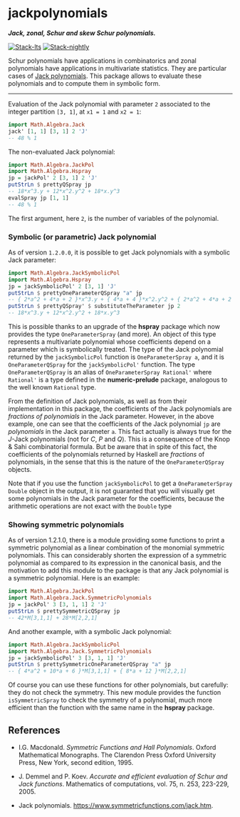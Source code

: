 # jackpolynomials

***Jack, zonal, Schur and skew Schur polynomials.***

<!-- badges: start -->
[![Stack-lts](https://github.com/stla/jackpolynomials/actions/workflows/Stack-lts.yml/badge.svg)](https://github.com/stla/jackpolynomials/actions/workflows/Stack-lts.yml)
[![Stack-nightly](https://github.com/stla/jackpolynomials/actions/workflows/Stack-nightly.yml/badge.svg)](https://github.com/stla/jackpolynomials/actions/workflows/Stack-nightly.yml)
<!-- badges: end -->

Schur polynomials have applications in combinatorics and zonal polynomials have
applications in multivariate statistics. They are particular cases of
[Jack polynomials](https://en.wikipedia.org/wiki/Jack_function). This package
allows to evaluate these polynomials and to compute them in symbolic form.

___

Evaluation of the Jack polynomial with parameter `2` associated to the integer 
partition `[3, 1]`, at `x1 = 1` and `x2 = 1`:

```haskell
import Math.Algebra.Jack
jack' [1, 1] [3, 1] 2 'J'
-- 48 % 1
```

The non-evaluated Jack polynomial:

```haskell
import Math.Algebra.JackPol
import Math.Algebra.Hspray
jp = jackPol' 2 [3, 1] 2 'J'
putStrLn $ prettyQSpray jp
-- 18*x^3.y + 12*x^2.y^2 + 18*x.y^3
evalSpray jp [1, 1]
-- 48 % 1
```

The first argument, here `2`, is the number of variables of the polynomial.


### Symbolic (or parametric) Jack polynomial

As of version `1.2.0.0`, it is possible to get Jack polynomials with a 
symbolic Jack parameter:

```haskell
import Math.Algebra.JackSymbolicPol
import Math.Algebra.Hspray
jp = jackSymbolicPol' 2 [3, 1] 'J'
putStrLn $ prettyOneParameterQSpray "a" jp
-- { 2*a^2 + 4*a + 2 }*x^3.y + { 4*a + 4 }*x^2.y^2 + { 2*a^2 + 4*a + 2 }*x.y^3
putStrLn $ prettyQSpray' $ substituteTheParameter jp 2
-- 18*x^3.y + 12*x^2.y^2 + 18*x.y^3
```

This is possible thanks to an upgrade of the **hspray** package which now 
provides the type `OneParameterSpray` (and more). An object of this type 
represents a multivariate polynomial whose coefficients depend on a parameter 
which is symbolically treated. The type of the Jack polynomial returned by 
the `jackSymbolicPol` function is `OneParameterSpray a`, and it is 
`OneParameterQSpray` for the `jackSymbolicPol'` function. The type 
`OneParameterQSpray` is an alias of `OneParameterSpray Rational'` where 
`Rational'` is a type defined in the **numeric-prelude** package, 
analogous to the well known `Rational` type.

From the definition of Jack polynomials, as well as from their implementation 
in this package, the coefficients of the Jack polynomials are 
*fractions of polynomials* in the Jack parameter. However, in the above 
example, one can see that the coefficients of the Jack polynomial `jp` are 
*polynomials* in the Jack parameter `a`. This fact actually is always true for 
the $J$-Jack polynomials (not for $C$, $P$ and $Q$). This is a consequence of 
the Knop & Sahi combinatorial formula. But be aware that in spite of this fact, 
the coefficients of the polynomials returned by Haskell are *fractions* of 
polynomials, in the sense that this is the nature of the `OneParameterQSpray` 
objects. 

Note that if you use the function `jackSymbolicPol` to get a 
`OneParameterSpray Double` object in the output, it is not guaranted that you 
will visually get some polynomials in the Jack parameter for the coefficients, 
because the arithmetic operations are not exact with the `Double` type


### Showing symmetric polynomials

As of version 1.2.1.0, there is a module providing some functions to print a 
symmetric polynomial as a linear combination of the monomial symmetric 
polynomials. This can considerably shorten the expression of a symmetric 
polynomial as compared to its expression in the canonical basis, and the 
motivation to add this module to the package is that any Jack polynomial is 
a symmetric polynomial. Here is an example:

```haskell
import Math.Algebra.JackPol
import Math.Algebra.Jack.SymmetricPolynomials
jp = jackPol' 3 [3, 1, 1] 2 'J'
putStrLn $ prettySymmetricQSpray jp
-- 42*M[3,1,1] + 28*M[2,2,1]
```

And another example, with a symbolic Jack polynomial:

```haskell
import Math.Algebra.JackSymbolicPol
import Math.Algebra.Jack.SymmetricPolynomials
jp = jackSymbolicPol' 3 [3, 1, 1] 'J'
putStrLn $ prettySymmetricOneParameterQSpray "a" jp
-- { 4*a^2 + 10*a + 6 }*M[3,1,1] + { 8*a + 12 }*M[2,2,1]
```

Of course you can use these functions for other polynomials, but carefully: 
they do not check the symmetry. This new module provides the function 
`isSymmetricSpray` to check the symmetry of a polynomial, much more efficient 
than the function with the same name in the **hspray** package.


## References

* I.G. Macdonald. *Symmetric Functions and Hall Polynomials*. Oxford Mathematical Monographs. The Clarendon Press Oxford University Press, New York, second edition, 1995.

* J. Demmel and P. Koev. *Accurate and efficient evaluation of Schur and Jack functions*. Mathematics of computations, vol. 75, n. 253, 223-229, 2005.

* Jack polynomials. <https://www.symmetricfunctions.com/jack.htm>.
